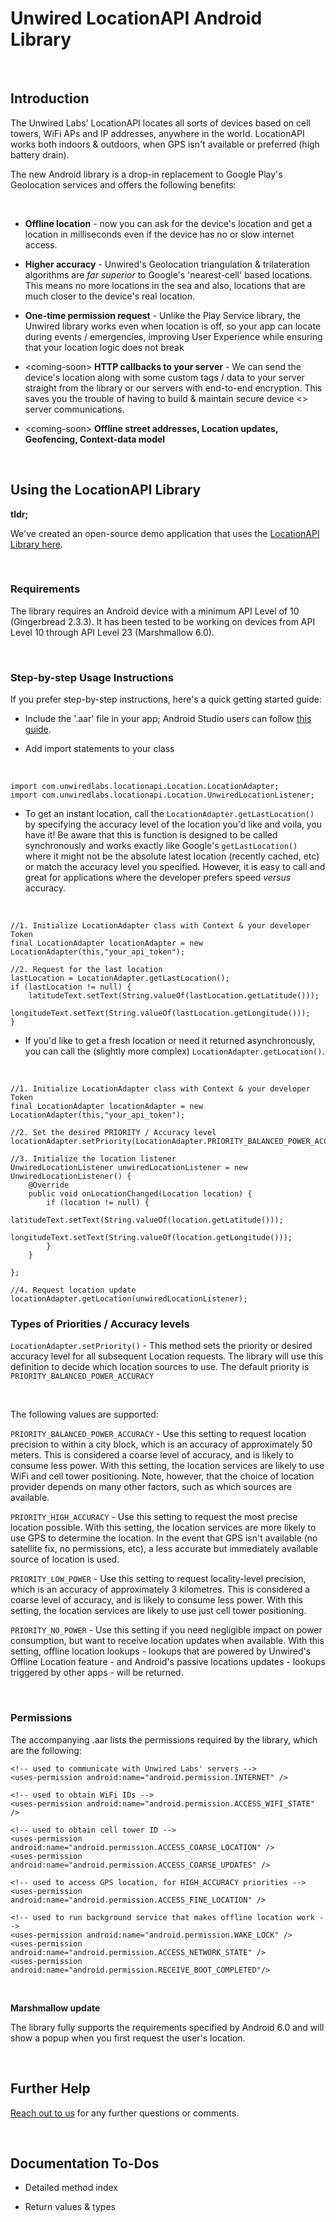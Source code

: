 Unwired LocationAPI Android Library
===================================

 

Introduction
------------

The Unwired Labs' LocationAPI locates all sorts of devices based on cell towers,
WiFi APs and IP addresses, anywhere in the world. LocationAPI works both indoors
& outdoors, when GPS isn't available or preferred (high battery drain).

The new Android library is a drop-in replacement to Google Play's Geolocation
services and offers the following benefits:

 

-   **Offline location** - now you can ask for the device's location and get a
    location in milliseconds even if the device has no or slow internet access.

-   **Higher accuracy** - Unwired's Geolocation triangulation & trilateration
    algorithms are *far superior* to Google's 'nearest-cell' based locations.
    This means no more locations in the sea and also, locations that are much
    closer to the device's real location.

-   **One-time permission request** - Unlike the Play Service library, the
    Unwired library works even when location is off, so your app can locate
    during events / emergencies, improving User Experience while ensuring that
    your location logic does not break

-   \<coming-soon\> **HTTP callbacks to your server** - We can send the device's
    location along with some custom tags / data to your server straight from the
    library or our servers with end-to-end encryption. This saves you the
    trouble of having to build & maintain secure device \<\> server
    communications.

-   \<coming-soon\> **Offline street addresses, Location updates, Geofencing,
    Context-data model**

 

Using the LocationAPI Library
-----------------------------

**tldr;**

We've created an open-source demo application that uses the [LocationAPI Library
here](<https://github.com/unwiredlabs/location-library-demo>).

 

### Requirements

The library requires an Android device with a minimum API Level of 10
(Gingerbread 2.3.3). It has been tested to be working on devices from API Level
10 through API Level 23 (Marshmallow 6.0).

 

### Step-by-step Usage Instructions

If you prefer step-by-step instructions, here's a quick getting started guide:

-   Include the '.aar' file in your app; Android Studio users can follow [this
    guide](<http://stackoverflow.com/a/24894387/1094271>).

-   Add import statements to your class

 

~~~~~~~~~~~~~~~~~~~~~~~~~~~~~~~~~~~~~~~~~~~~~~~~~~~~~~~~~~~~~~~~~~~~~~~~~~~~~~~~
import com.unwiredlabs.locationapi.Location.LocationAdapter;
import com.unwiredlabs.locationapi.Location.UnwiredLocationListener;
~~~~~~~~~~~~~~~~~~~~~~~~~~~~~~~~~~~~~~~~~~~~~~~~~~~~~~~~~~~~~~~~~~~~~~~~~~~~~~~~

-   To get an instant location, call the `LocationAdapter.getLastLocation()` by
    specifying the accuracy level of the location you'd like and voila, you have
    it! Be aware that this is function is designed to be called synchronously
    and works exactly like Google's `getLastLocation()` where it might not be
    the absolute latest location (recently cached, etc) or match the accuracy
    level you specified. However, it is easy to call and great for applications
    where the developer prefers speed *versus* accuracy.

 

~~~~~~~~~~~~~~~~~~~~~~~~~~~~~~~~~~~~~~~~~~~~~~~~~~~~~~~~~~~~~~~~~~~~~~~~~~~~~~~~
//1. Initialize LocationAdapter class with Context & your developer Token
final LocationAdapter locationAdapter = new LocationAdapter(this,"your_api_token");

//2. Request for the last location
lastLocation = LocationAdapter.getLastLocation();
if (lastLocation != null) {
    latitudeText.setText(String.valueOf(lastLocation.getLatitude()));
    longitudeText.setText(String.valueOf(lastLocation.getLongitude()));
}
~~~~~~~~~~~~~~~~~~~~~~~~~~~~~~~~~~~~~~~~~~~~~~~~~~~~~~~~~~~~~~~~~~~~~~~~~~~~~~~~

-   If you'd like to get a fresh location or need it returned asynchronously,
    you can call the (slightly more complex) `LocationAdapter.getLocation()`.

 

~~~~~~~~~~~~~~~~~~~~~~~~~~~~~~~~~~~~~~~~~~~~~~~~~~~~~~~~~~~~~~~~~~~~~~~~~~~~~~~~
//1. Initialize LocationAdapter class with Context & your developer Token
final LocationAdapter locationAdapter = new LocationAdapter(this,"your_api_token");

//2. Set the desired PRIORITY / Accuracy level
locationAdapter.setPriority(LocationAdapter.PRIORITY_BALANCED_POWER_ACCURACY);

//3. Initialize the location listener
UnwiredLocationListener unwiredLocationListener = new UnwiredLocationListener() {
    @Override
    public void onLocationChanged(Location location) {
        if (location != null) {
            latitudeText.setText(String.valueOf(location.getLatitude()));
            longitudeText.setText(String.valueOf(location.getLongitude()));
        }
    }
    
};

//4. Request location update
locationAdapter.getLocation(unwiredLocationListener);
 
~~~~~~~~~~~~~~~~~~~~~~~~~~~~~~~~~~~~~~~~~~~~~~~~~~~~~~~~~~~~~~~~~~~~~~~~~~~~~~~~

  

### Types of Priorities / Accuracy levels

`LocationAdapter.setPriority()` - This method sets the priority or desired
accuracy level for all subsequent Location requests. The library will use this
definition to decide which location sources to use. The default priority is
`PRIORITY_BALANCED_POWER_ACCURACY`

 

The following values are supported:

`PRIORITY_BALANCED_POWER_ACCURACY` - Use this setting to request location
precision to within a city block, which is an accuracy of approximately 50
meters. This is considered a coarse level of accuracy, and is likely to consume
less power. With this setting, the location services are likely to use WiFi and
cell tower positioning. Note, however, that the choice of location provider
depends on many other factors, such as which sources are available.

`PRIORITY_HIGH_ACCURACY` - Use this setting to request the most precise location
possible. With this setting, the location services are more likely to use GPS to
determine the location. In the event that GPS isn't available (no satellite fix,
no permissions, etc), a less accurate but immediately available source of
location is used.

`PRIORITY_LOW_POWER` - Use this setting to request locality-level precision,
which is an accuracy of approximately 3 kilometres. This is considered a coarse
level of accuracy, and is likely to consume less power. With this setting, the
location services are likely to use just cell tower positioning.

`PRIORITY_NO_POWER` - Use this setting if you need negligible impact on power
consumption, but want to receive location updates when available. With this
setting, offline location lookups - lookups that are powered by Unwired's
Offline Location feature - and Android's passive locations updates - lookups
triggered by other apps - will be returned.

 

### Permissions

The accompanying .aar lists the permissions required by the library, which are
the following:

~~~~~~~~~~~~~~~~~~~~~~~~~~~~~~~~~~~~~~~~~~~~~~~~~~~~~~~~~~~~~~~~~~~~~~~~~~~~~~~~
<!-- used to communicate with Unwired Labs' servers -->
<uses-permission android:name="android.permission.INTERNET" />

<!-- used to obtain WiFi IDs -->
<uses-permission android:name="android.permission.ACCESS_WIFI_STATE" />

<!-- used to obtain cell tower ID -->
<uses-permission android:name="android.permission.ACCESS_COARSE_LOCATION" />
<uses-permission android:name="android.permission.ACCESS_COARSE_UPDATES" />

<!-- used to access GPS location, for HIGH_ACCURACY priorities -->
<uses-permission android:name="android.permission.ACCESS_FINE_LOCATION" />

<!-- used to run background service that makes offline location work -->
<uses-permission android:name="android.permission.WAKE_LOCK" />
<uses-permission android:name="android.permission.ACCESS_NETWORK_STATE" />
<uses-permission android:name="android.permission.RECEIVE_BOOT_COMPLETED"/>
~~~~~~~~~~~~~~~~~~~~~~~~~~~~~~~~~~~~~~~~~~~~~~~~~~~~~~~~~~~~~~~~~~~~~~~~~~~~~~~~

 

**Marshmallow update**

The library fully supports the requirements specified by Android 6.0 and will
show a popup when you first request the user's location.

 

Further Help
------------

[Reach out to us](<https://unwiredlabs.com/contact>) for any further questions
or comments.

 

Documentation To-Dos
--------------------

-   Detailed method index

-   Return values & types
